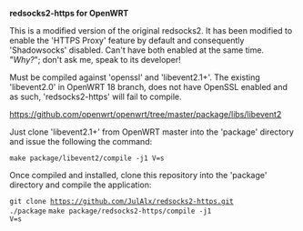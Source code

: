 <b>redsocks2-https for OpenWRT</b>

This is a modified version of the original redsocks2. It has been modified to enable the 'HTTPS Proxy' feature by default and consequently 'Shadowsocks' disabled. Can't have both enabled at the same time. "<i>Why?</i>"; don't ask me, speak to its developer!

Must be compiled against 'openssl' and 'libevent2.1+'. The existing 'libevent2.0' in OpenWRT 18 branch, does not have OpenSSL enabled and as such, 'redsocks2-https' will fail to compile.

https://github.com/openwrt/openwrt/tree/master/package/libs/libevent2

Just clone 'libevent2.1+' from OpenWRT master into the 'package' directory and issue the following the command:

<code>make package/libevent2/compile -j1 V=s</code>

Once compiled and installed, clone this repository into the 'package' directory and compile the application:

<code>git clone https://github.com/JulAlx/redsocks2-https.git ./package</code>
<code>make package/redsocks2-https/compile -j1 V=s</code>
